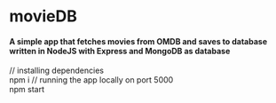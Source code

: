 # movieDB
<h4>A simple app that fetches movies from OMDB and saves to database written in NodeJS with Express and MongoDB as database</h4>

 // installing dependencies 
 <br>
 npm i
 // running the app locally on port 5000 
 <br>
 npm start

